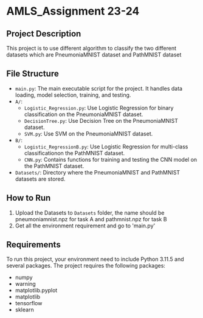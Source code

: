 # AMLS_Assignment 23-24

## Project Description
This project is to use different algorithm to classify the two different datasets which are PneumoniaMNIST dataset and PathMNIST dataset
## File Structure
- `main.py`: The main executable script for the project. It handles data loading, model selection, training, and testing.
- `A/`:
  - `Logistic_Regression.py`: Use Logistic Regression for binary classification on the PneumoniaMNIST dataset.
  - `DecisionTree.py`: Use Decision Tree on the PneumoniaMNIST dataset.
  - `SVM.py`: Use SVM on the PneumoniaMNIST dataset.
- `B/`:
  - `Logistic_RegressionB.py`: Use Logistic Regression for multi-class classificationon the PathMNIST dataset.
  - `CNN.py`: Contains functions for training and testing the CNN model on the PathMNIST dataset.
- `Datasets/`: Directory where the PneumoniaMNIST and PathMNIST datasets are stored.

## How to Run
1. Upload the Datasets to `Datasets` folder, the name should be pneumoniamnist.npz for task A and pathmnist.npz for task B
2. Get all the environment requirement and go to 'main.py'
## Requirements

To run this project, your environment need to include Python 3.11.5 and several packages. 
The project requires the following packages:
- numpy
- warning
- matplotlib.pyplot
- matplotlib
- tensorflow
- sklearn


